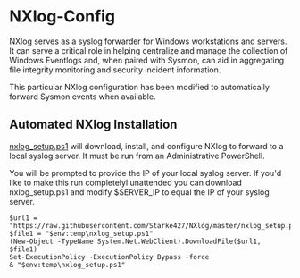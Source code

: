 # NXlog-Config

NXlog serves as a syslog forwarder for Windows workstations and servers. It can serve a critical role in helping centralize and manage the collection of Windows Eventlogs and, when paired with Sysmon, can aid in aggregating file integrity monitoring and security incident information.

This particular NXlog configuration has been modified to automatically forward Sysmon events when available.

## Automated NXlog Installation

[nxlog_setup.ps1](https://raw.githubusercontent.com/Starke427/NXlog/master/nxlog_setup.ps1) will download, install, and configure NXlog to forward to a local syslog server. It must be run from an Administrative PowerShell.

You will be prompted to provide the IP of your local syslog server. If you'd like to make this run completelyl unattended you can download nxlog_setup.ps1 and modify $SERVER_IP to equal the IP of your syslog server.

```
$url1 = "https://raw.githubusercontent.com/Starke427/NXlog/master/nxlog_setup.ps1"
$file1 = "$env:temp\nxlog_setup.ps1"
(New-Object -TypeName System.Net.WebClient).DownloadFile($url1, $file1)
Set-ExecutionPolicy -ExecutionPolicy Bypass -force
& "$env:temp\nxlog_setup.ps1"
```
